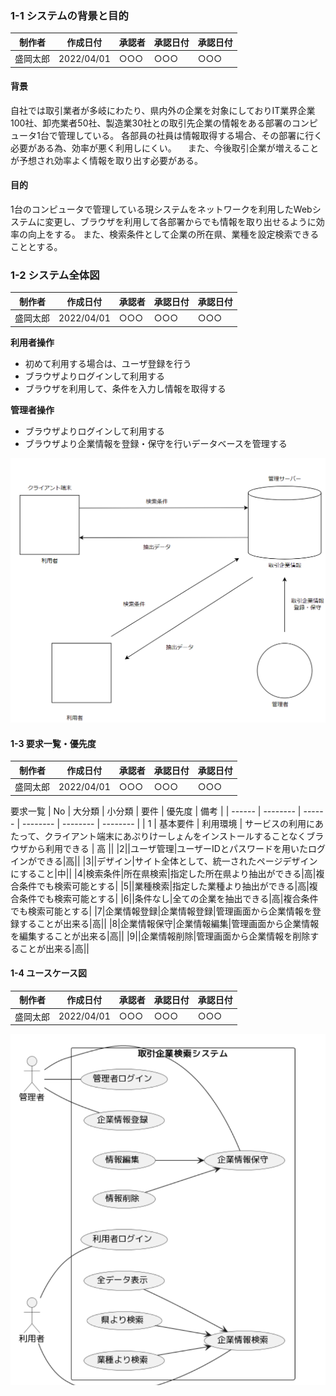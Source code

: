 ### 1-1 システムの背景と目的
 | 制作者 | 作成日付 | 承認者 | 承認日付 | 承認日付 |
 | ------ | -------- | ------ | -------- | -------- |
 | 盛岡太郎    | 2022/04/01      | ○○○    | ○○○      | ○○○      |
#### 背景
自社では取引業者が多岐にわたり、県内外の企業を対象にしておりIT業界企業100社、卸売業者50社、製造業30社との取引先企業の情報をある部署のコンピュータ1台で管理している。
各部員の社員は情報取得する場合、その部署に行く必要がある為、効率が悪く利用しにくい。
　また、今後取引企業が増えることが予想され効率よく情報を取り出す必要がある。

#### 目的
1台のコンピュータで管理している現システムをネットワークを利用したWebシステムに変更し、ブラウザを利用して各部署からでも情報を取り出せるように効率の向上をする。
また、検索条件として企業の所在県、業種を設定検索できることとする。

### 1-2 システム全体図
| 制作者 | 作成日付 | 承認者 | 承認日付 | 承認日付 |
 | ------ | -------- | ------ | -------- | -------- |
 | 盛岡太郎    | 2022/04/01      | ○○○    | ○○○      | ○○○      |
**利用者操作**
- 初めて利用する場合は、ユーザ登録を行う
- ブラウザよりログインして利用する
- ブラウザを利用して、条件を入力し情報を取得する
  
**管理者操作**
- ブラウザよりログインして利用する
- ブラウザより企業情報を登録・保守を行いデータベースを管理する

![システム全体図](images/システム全体図.png)

#### 1-3 要求一覧・優先度
| 制作者 | 作成日付 | 承認者 | 承認日付 | 承認日付 |
 | ------ | -------- | ------ | -------- | -------- |
 | 盛岡太郎    | 2022/04/01      | ○○○    | ○○○      | ○○○      |
要求一覧
 | No | 大分類 | 小分類 | 要件 | 優先度 | 備考 |
 | ------ | -------- | ------ | -------- | -------- | -------- |
 | 1    | 基本要件      | 利用環境    | サービスの利用にあたって、クライアント端末にあぷりけーしょんをインストールすることなくブラウザから利用できる      | 高      ||
 |2||ユーザ管理|ユーザーIDとパスワードを用いたログインができる|高||
 |3||デザイン|サイト全体として、統一されたページデザインにすること|中||
 |4|検索条件|所在県検索|指定した所在県より抽出ができる|高|複合条件でも検索可能とする| 
 |5||業種検索|指定した業種より抽出ができる|高|複合条件でも検索可能とする|
 |6||条件なし|全ての企業を抽出できる|高|複合条件でも検索可能とする|
 |7|企業情報登録|企業情報登録|管理画面から企業情報を登録することが出来る|高||
 |8|企業情報保守|企業情報編集|管理画面から企業情報を編集することが出来る|高||
 |9||企業情報削除|管理画面から企業情報を削除することが出来る|高||

#### 1-4 ユースケース図
| 制作者 | 作成日付 | 承認者 | 承認日付 | 承認日付 |
 | ------ | -------- | ------ | -------- | -------- |
 | 盛岡太郎    | 2022/04/01      | ○○○    | ○○○      | ○○○      |
![ユースケース図](images/ユースケース図.png)